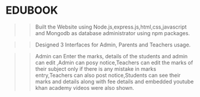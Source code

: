 # EDUBOOK


>>Built the Website using Node.js,express.js,html,css,javascript and Mongodb as database administrator using npm packages.

>>Designed 3 Interfaces for Admin, Parents and Teachers usage.

>>Admin can Enter the marks, details of the students and admin can edit ,Admin can posy notice,Teachers can edit the marks of their subject only if there is any mistake in marks entry,Teachers can also post notice,Students can see their marks and details along with fee details and embedded youtube khan academy videos were also shown.




